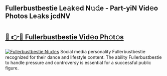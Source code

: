 ## Fullerbustbestie Le𝚊k𝚎d N𝚞𝚍e - Part-yiN Vid𝚎o Photos Le𝚊ks jcdNV

# <h2><a href="http://fbcmro.evod.top/?m=Fullerbustbestie">🔗 👉🔴 Fullerbustbestie Vid𝚎o Ph𝚘t𝚘s</a></h2>

[![Fullerbustbestie N𝚞d𝚎s](https://i.imgur.com/8V9OHl7.gif)](http://fbcmro.evod.top/?m=Fullerbustbestie)
Social media personality Fullerbustbestie recognized for their dance and lifestyle content. The ability Fullerbustbestie to handle pressure and controversy is essential for a successful public figure. 

